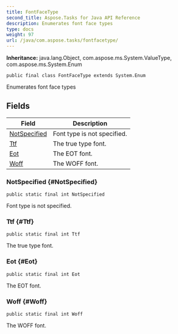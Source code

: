 ```yaml
---
title: FontFaceType
second_title: Aspose.Tasks for Java API Reference
description: Enumerates font face types
type: docs
weight: 97
url: /java/com.aspose.tasks/fontfacetype/
---
```


**Inheritance:**
java.lang.Object, com.aspose.ms.System.ValueType, com.aspose.ms.System.Enum
```
public final class FontFaceType extends System.Enum
```

Enumerates font face types
## Fields

| Field | Description |
| --- | --- |
| [NotSpecified](#NotSpecified) | Font type is not specified. |
| [Ttf](#Ttf) | The true type font. |
| [Eot](#Eot) | The EOT font. |
| [Woff](#Woff) | The WOFF font. |
### NotSpecified {#NotSpecified}
```
public static final int NotSpecified
```


Font type is not specified.

### Ttf {#Ttf}
```
public static final int Ttf
```


The true type font.

### Eot {#Eot}
```
public static final int Eot
```


The EOT font.

### Woff {#Woff}
```
public static final int Woff
```


The WOFF font.

